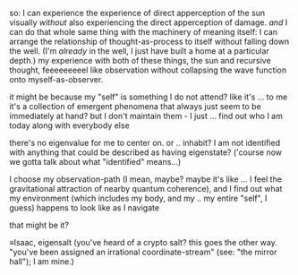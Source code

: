 so: I can experience the experience of direct apperception of the sun visually *without* also experiencing the direct apperception of damage. *and* I can do that whole same thing with the machinery of meaning itself: I can arrange the relationship of thought-as-process to itself without falling down the well. (I'm *already* in the well, I just have built a home at a particular depth.) my experience with both of these things, the sun and recursive thought, feeeeeeeeel like observation without collapsing the wave function onto myself-as-observer.

it might be because my "self" is something I do not attend? like it's ... to me it's a collection of emergent phenomena that always just seem to be immediately at hand? but I don't maintain them - I just ... find out who I am today along with everybody else

there's no eigenvalue for me to center on. or .. inhabit? I am not identified with anything that could be described as having eigenstate? ('course now we gotta talk about what "identified" means...)

I choose my observation-path (I mean, maybe? maybe it's like ... I feel the gravitational attraction of nearby quantum coherence), and I find out what my environment (which includes my body, and my .. my entire "self", I guess) happens to look like as I navigate

that might be it?

≡Isaac, eigensalt (you've heard of a crypto salt? this goes the other way. "you've been assigned an irrational coordinate-stream" (see: "the mirror hall"); I am mine.)
